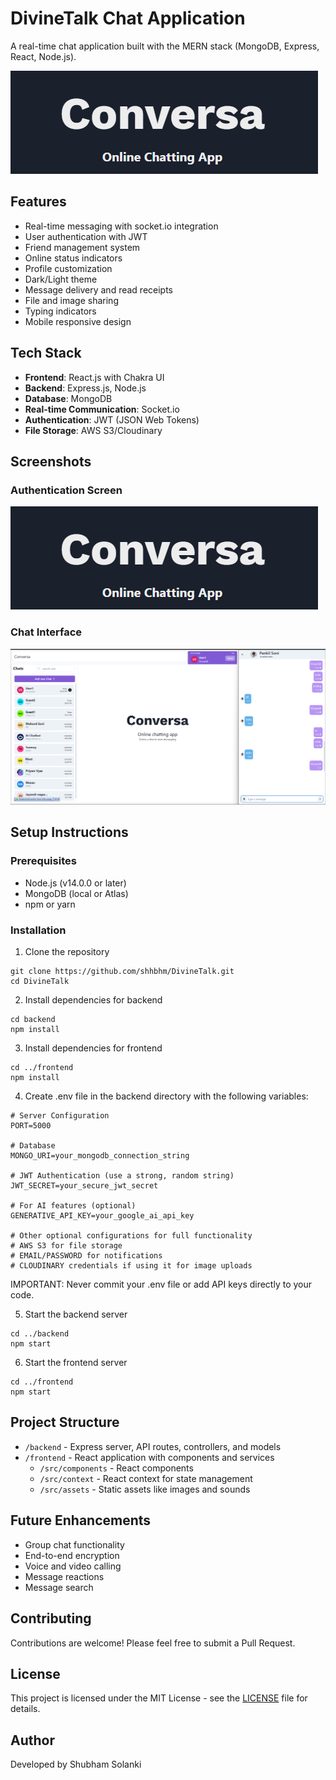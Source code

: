 # DivineTalk Chat Application

A real-time chat application built with the MERN stack (MongoDB, Express, React, Node.js).

![DivineTalk Logo](screenshots/banner.png)

## Features

- Real-time messaging with socket.io integration
- User authentication with JWT
- Friend management system
- Online status indicators
- Profile customization
- Dark/Light theme
- Message delivery and read receipts
- File and image sharing
- Typing indicators
- Mobile responsive design

## Tech Stack

- **Frontend**: React.js with Chakra UI
- **Backend**: Express.js, Node.js
- **Database**: MongoDB
- **Real-time Communication**: Socket.io
- **Authentication**: JWT (JSON Web Tokens)
- **File Storage**: AWS S3/Cloudinary

## Screenshots

### Authentication Screen
![Authentication Screen](screenshots/banner.png)

### Chat Interface
![Chat Interface](screenshots/new_message.png)

## Setup Instructions

### Prerequisites
- Node.js (v14.0.0 or later)
- MongoDB (local or Atlas)
- npm or yarn

### Installation

1. Clone the repository
```
git clone https://github.com/shhbhm/DivineTalk.git
cd DivineTalk
```

2. Install dependencies for backend
```
cd backend
npm install
```

3. Install dependencies for frontend
```
cd ../frontend
npm install
```

4. Create .env file in the backend directory with the following variables:
```
# Server Configuration
PORT=5000

# Database
MONGO_URI=your_mongodb_connection_string

# JWT Authentication (use a strong, random string)
JWT_SECRET=your_secure_jwt_secret

# For AI features (optional)
GENERATIVE_API_KEY=your_google_ai_api_key

# Other optional configurations for full functionality
# AWS S3 for file storage
# EMAIL/PASSWORD for notifications
# CLOUDINARY credentials if using it for image uploads
```

IMPORTANT: Never commit your .env file or add API keys directly to your code.

5. Start the backend server
```
cd ../backend
npm start
```

6. Start the frontend server
```
cd ../frontend
npm start
```

## Project Structure
- `/backend` - Express server, API routes, controllers, and models
- `/frontend` - React application with components and services
  - `/src/components` - React components
  - `/src/context` - React context for state management
  - `/src/assets` - Static assets like images and sounds

## Future Enhancements
- Group chat functionality
- End-to-end encryption
- Voice and video calling
- Message reactions
- Message search

## Contributing
Contributions are welcome! Please feel free to submit a Pull Request.

## License
This project is licensed under the MIT License - see the [LICENSE](LICENSE) file for details.

## Author
Developed by Shubham Solanki
